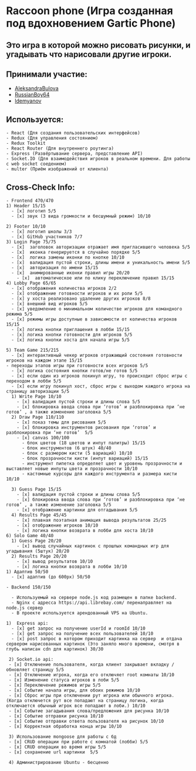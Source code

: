 # Raccoon phone (Игра созданная под вдохновением Gartic Phone)

## Это игра в которой можно рисовать рисунки, и угадывать что нарисовали другие игроки.

## Принимали участие:
  - [AleksandraBulova](https://github.com/AleksandraBulova)
  - [RussianBoy64](https://github.com/RussianBoy64) 
  - [ldemyanov](https://github.com/ldemyanov) 

## Используется:
    - React (Для создания пользовательских интерфейсов)
    - Redux (Для управления состоянием)
    - Redux Toolkit
    - React Router (Для внутреннего роутинга)
    - Express (Развёртывание сервера, представление API)
    - Socket.IO (Для взаимодействия игроков в реальном времени. Для работы c web socket соедением)
    - multer (Приём изображений от клиента)

## Cross-Check Info: 
    - Frontend 470/470
    1) Header 15/15
      - [x] логотип 5/5
      - [x] звук (3 вида громкости и бесшумный режим) 10/10

    2) Footer 10/10
      - [x] логотип школы 3/3
      - [x] GitHub участников 7/7
    3) Login Page 75/75
      - [x]  заголовок авторизации отражает имя пригласившего человека 5/5
      - [x]  иконка генерируется в случайно порядке 5/5
      - [x]  логика замены иконки по кнопке 10/10
      - [x]  валидация пустой строки, длины имени и уникальность имени 5/5
      - [x]  авторизация по имени 15/15
      - [x]  анимированные иконки правил игры 20/20            
        - [x]  автоматическое или по клику переключение правил 15/15
    4) Lobby Page 65/65
      - [x] отображения количества игроков 2/2
      - [x] отображение готовности игроков и их роли 5/5
      - [x] у хоста реализовано удаление других игроков 8/8
      - [x] внешний вид игроков 5/5
      - [x] уведомление о минимальном количестве игроков для командного режима 5/5
      - [x] режимы игры доступные в зависимости от количества игроков 15/15
      - [x] логика кнопки приглашения в лобби 15/15
      - [x] логика кнопки готовности для игроков 5/5
      - [x] логика кнопки хоста для начала игры 5/5

    5) Team Game 215/215
      - [x] интерактивный чекер игроков отражающий состояния готовности игроков на каждом этапе 15/15
    - переходы этапов игры при готовности всех игроков 5/5
      - [x] логика состояния кнопки готов/не готов 5/5
      - [x] если один из игроков покинул игру, то происходит сброс игры с переходом в лобби 5/5
      - [x] если игру покинул хост, сброс игры с выходом каждого игрока на страницу авторизации 5/5
      1) Write Page 10/10
        - [x] валидация пустой строки и длины слова 5/5
        - [x] блокировка ввода слова при ‘готов’ и разблокировка при ‘не готов’	, а также изменение заголовка 5/5
      2) Draw Page 110/110
        - [x] показ темы для рисования 5/5
        - [x] блокировка инструментов рисования при ‘готов’ и разблокировка при ‘не готов’  5/5
        - [x] canvas 100/100
          - блок цветов (18 цветов и инпут палитры) 15/15
          - блок инструментов (6 штук) 40/40 
          - блок с размером кисти (5 вариаций) 10/10
          - блок прозрачности кисти (инпут вариаций) 15/15
          - инструмент пипетка определяет цвет и уровень прозрачности и выставляет новые инпуты цвета и прозрачности 10/10
          - кастомные курсоры для каждого инструмента и размера кисти 10/10

      3) Guess Page 15/15
        - [x] валидация пустой строки и длины слова 5/5
        - [x] блокировка ввода слова при ‘готов’ и разблокировка при ‘не готов’	, а также изменение заголовка 5/5
        - [x] отображение картинки для отгадывания 5/5
      4) Results Page 45/45
        - [x] плавная поэтапная анимация вывода результатов 25/25
        - [x] отображение игроков 10/10
        - [x] логика кнопки возврата в лобби для хоста 10/10
    6) Solo Game 40/40
      1) Guess Page 20/20
        - [x] вывод случайных картинок с прошлых командных игр для угадывания (5штук) 20/20
      2) Results Page 20/20
        - [x] вывод результатов 10/10
        - [x] логика кнопки возврата в лобби 10/10
    1) Адаптив 50/50
      - [x] адаптив (до 600px) 50/50

    - Backend 150/150

      - Используемый на сервере node.js код размещен в папке backend.
      - Nginx с адресса https://api.librebay.com/ перенаправляет на node.js сервер
      - В проекте используется арендованный VPS на Ubuntu.

    1)  Express api: 
      - [x] get запрос на получение userId и roomId 10/10
      - [x] get запрос на получение всех пользователей 10/10
      - [x] post запрос в котором приходит картинка на сервер  и отдача сервером нарисованных картинок (Это заняло много времени, смотря в глубь написан cdn для картинок) 30/30

     2) Socket.io api:
     - [x] Отключение пользователя, когда клиент закрывает вкладку / обновляет страницу 5/5
     - [x] Отключение игрока, когда его отключяет root комнаты 10/10
     - [x] Изменение статуса игроков в лоби 5/5
     - [x] Переключение режимов игры 5/5
     - [x] Событие начала игры, для обоих режимов 10/10
     - [x] Сброс игры при отключении рут игрока или обычного игрока. (Когда отключется рут все попадают на страницу логина, когда отключается обычный игрок все попадают в лоби.) 10/10
     - [x] Событие загадывания слова/предложения для рисунка 10/10
     - [x] Событие отправки рисунка 10/10
     - [x] Событие отправки ответа пользователя на рисунок 10/10
     - [x] Корректная обработка конца игры 10/10

     3) Использование mongoose для работы с бд 
     - [x] CRUD операции при работе с комнатой (лобби) 5/5
     - [x] CRUD операции во время игры 5/5
     - [x] сохранение url картинки  5/5

     4) Администрирование Ubuntu - бесценно

